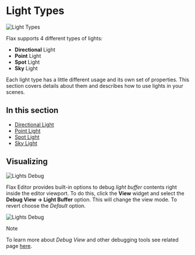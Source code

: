 # Light Types

![Light Types](media/lights.png)

Flax supports 4 different types of lights:

- **Directional** Light
- **Point** Light
- **Spot** Light
- **Sky** Light

Each light type has a little different usage and its own set of properties. This section covers details about them and describes how to use lights in your scenes.

## In this section

* [Directional Light](directional-light.md)
* [Point Light](point-light.md)
* [Spot Light](spot-light.md)
* [Sky Light](sky-light.md)

## Visualizing

![Lights Debug](media/lights-debug.png)

Flax Editor provides built-in options to debug *light buffer* contents right inside the editor viewport. To do this, click the **View** widget and select the **Debug View -> Light Buffer** option. This will change the view mode. To revert choose the *Default* option.

![Lights Debug](media/lights-debug-option.jpg)

> [!Note]
> To learn more about *Debug View* and other debugging tools see related page [here](../../debugging-tools/debug-view.md).
> 